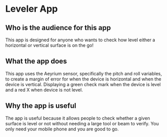 # Leveler App
## Who is the audience for this app

This app is designed for anyone who wants to check how level either a horizontal or vertical surface is on the go!

## What the app does

This app uses the Aeyrium sensor, specifically the pitch and roll variables, to create a margin of error for when the device is horizontal and when the device is vertical. Displaying a green check mark when the device is level and a red X when device is not level.

## Why the app is useful

The app is useful because it allows people to check whether a given surface is level or not without needing a large tool or beam to verify. You only need your mobile phone and you are good to go.
